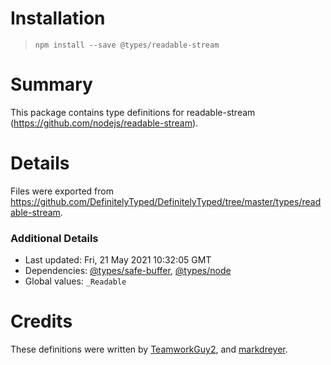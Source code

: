 # Installation
> `npm install --save @types/readable-stream`

# Summary
This package contains type definitions for readable-stream (https://github.com/nodejs/readable-stream).

# Details
Files were exported from https://github.com/DefinitelyTyped/DefinitelyTyped/tree/master/types/readable-stream.

### Additional Details
 * Last updated: Fri, 21 May 2021 10:32:05 GMT
 * Dependencies: [@types/safe-buffer](https://npmjs.com/package/@types/safe-buffer), [@types/node](https://npmjs.com/package/@types/node)
 * Global values: `_Readable`

# Credits
These definitions were written by [TeamworkGuy2](https://github.com/TeamworkGuy2), and [markdreyer](https://github.com/markdreyer).
